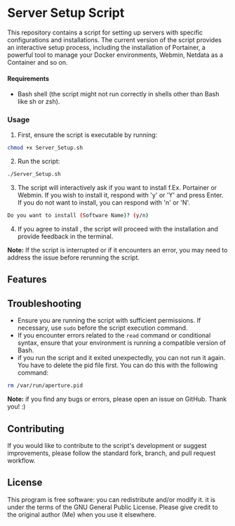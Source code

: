 
# Server Setup Script

This repository contains a script for setting up servers with specific configurations and installations. The current version of the script provides an interactive setup process, including the installation of Portainer, a powerful tool to manage your Docker environments, Webmin, Netdata as a Container and so on.

#### Requirements

- Bash shell (the script might not run correctly in shells other than Bash like sh or zsh).

### Usage

1. First, ensure the script is executable by running:

```bash
chmod +x Server_Setup.sh
```

2. Run the script:

```bash
./Server_Setup.sh
```


3. The script will interactively ask if you want to install f.Ex. Portainer or Webmin. If you wish to install it, respond with 'y' or 'Y' and press Enter. If you do not want to install, you can respond with 'n' or 'N'.

```bash
Do you want to install (Software Name)? (y/n)
```

4. If you agree to install , the script will proceed with the installation and provide feedback in the terminal.

**Note:** If the script is interrupted or if it encounters an error, you may need to address the issue before rerunning the script.

## Features




## Troubleshooting

- Ensure you are running the script with sufficient permissions. If necessary, use `sudo` before the script execution command.
- If you encounter errors related to the `read` command or conditional syntax, ensure that your environment is running a compatible version of Bash.
- if you run the script and it exited unexpectedly, you can not run it again. You have to delete the pid file first. You can do this with the following command:

```bash
rm /var/run/aperture.pid
```

**Note:** if you find any bugs or errors, please open an issue on GitHub. Thank you! :)

## Contributing

If you would like to contribute to the script's development or suggest improvements, please follow the standard fork, branch, and pull request workflow.

## License

This program is free software: you can redistribute and/or modify it.
it is under the terms of the GNU General Public License. 
Please give credit to the original author (Me) when you use it elsewhere.
